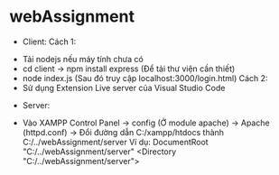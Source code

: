 # webAssignment
* Client:
Cách 1:
+ Tải nodejs nếu máy tính chưa có
+ cd client -> npm install express (Để tải thư viện cần thiết)
+ node index.js (Sau đó truy cập localhost:3000/login.html)
Cách 2:
+ Sử dụng Extension Live server của Visual Studio Code
* Server:
+ Vào XAMPP Control Panel -> config (Ở module apache) -> Apache (httpd.conf)
-> Đổi đường dẫn C:/xampp/htdocs thành C:/../webAssignment/server
Ví dụ:
DocumentRoot "C:/../webAssignment/server"
<Directory "C:/../webAssignment/server">